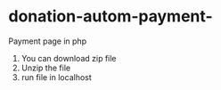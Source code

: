 # donation-autom-payment-
Payment page in php

1. You can download zip file
2. Unzip the file
3. run file in localhost
